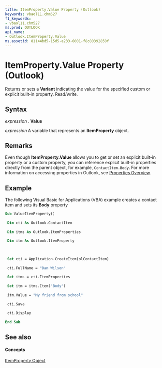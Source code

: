 ```yaml
---
title: ItemProperty.Value Property (Outlook)
keywords: vbaol11.chm527
f1_keywords:
- vbaol11.chm527
ms.prod: OUTLOOK
api_name:
- Outlook.ItemProperty.Value
ms.assetid: 81144bd5-15d5-a233-6001-f8c80392850f
---
```



# ItemProperty.Value Property (Outlook)

Returns or sets a  **Variant** indicating the value for the specified custom or explicit built-in property. Read/write.


## Syntax

 _expression_ . **Value**

 _expression_ A variable that represents an **ItemProperty** object.


## Remarks

Even though  **ItemProperty.Value** allows you to get or set an explicit built-in property or a custom property, you can reference explicit built-in properties directly from the parent object, for example, `ContactItem.Body`. For more information on accessing properties in Outlook, see [Properties Overview](http://msdn.microsoft.com/library/242c9e89-a0c5-ff89-0d2a-410bd42a3461%28Office.15%29.aspx).


## Example

The following Visual Basic for Applications (VBA) example creates a contact item and sets its  **Body** property


```vb
Sub ValueItemProperty() 
 
 Dim cti As Outlook.ContactItem 
 
 Dim itms As Outlook.ItemProperties 
 
 Dim itm As Outlook.ItemProperty 
 
 
 
 Set cti = Application.CreateItem(olContactItem) 
 
 cti.FullName = "Dan Wilson" 
 
 Set itms = cti.ItemProperties 
 
 Set itm = itms.Item("Body") 
 
 itm.Value = "My friend from school" 
 
 cti.Save 
 
 cti.Display 
 
End Sub
```


## See also


#### Concepts


[ItemProperty Object](itemproperty-object-outlook.md)

